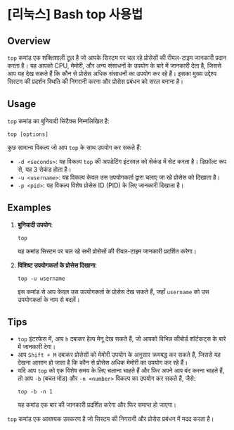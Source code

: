 # [리눅스] Bash top 사용법

## Overview
`top` कमांड एक शक्तिशाली टूल है जो आपके सिस्टम पर चल रहे प्रोसेसों की रीयल-टाइम जानकारी प्रदान करता है। यह आपको CPU, मेमोरी, और अन्य संसाधनों के उपयोग के बारे में जानकारी देता है, जिससे आप यह देख सकते हैं कि कौन से प्रोसेस अधिक संसाधनों का उपयोग कर रहे हैं। इसका मुख्य उद्देश्य सिस्टम की प्रदर्शन स्थिति की निगरानी करना और प्रोसेस प्रबंधन को सरल बनाना है।

## Usage
`top` कमांड का बुनियादी सिंटैक्स निम्नलिखित है:

```
top [options]
```

कुछ सामान्य विकल्प जो आप `top` के साथ उपयोग कर सकते हैं:

- `-d <seconds>`: यह विकल्प `top` की अपडेटिंग इंटरवल को सेकंड में सेट करता है। डिफ़ॉल्ट रूप से, यह 3 सेकंड होता है।
- `-u <username>`: यह विकल्प केवल उस उपयोगकर्ता द्वारा चलाए जा रहे प्रोसेस को दिखाता है।
- `-p <pid>`: यह विकल्प विशेष प्रोसेस ID (PID) के लिए जानकारी दिखाता है।

## Examples
1. **बुनियादी उपयोग**:
   ```
   top
   ```
   यह कमांड सिस्टम पर चल रहे सभी प्रोसेसों की रीयल-टाइम जानकारी प्रदर्शित करेगा।

2. **विशिष्ट उपयोगकर्ता के प्रोसेस दिखाना**:
   ```
   top -u username
   ```
   इस कमांड से आप केवल उस उपयोगकर्ता के प्रोसेस देख सकते हैं, जहाँ `username` को उस उपयोगकर्ता के नाम से बदलें।

## Tips
- `top` इंटरफेस में, आप `h` दबाकर हेल्प मेनू देख सकते हैं, जो आपको विभिन्न कीबोर्ड शॉर्टकट्स के बारे में जानकारी देगा।
- आप `Shift + M` दबाकर प्रोसेसों को मेमोरी उपयोग के अनुसार क्रमबद्ध कर सकते हैं, जिससे यह देखना आसान हो जाता है कि कौन से प्रोसेस अधिक मेमोरी का उपयोग कर रहे हैं।
- यदि आप `top` को एक विशेष समय के लिए चलाना चाहते हैं और फिर अपने आप बंद करना चाहते हैं, तो आप `-b` (बचत मोड) और `-n <number>` विकल्प का उपयोग कर सकते हैं, जैसे:
  ```
  top -b -n 1
  ```
  यह कमांड एक बार की जानकारी प्रदर्शित करेगा और फिर समाप्त हो जाएगा। 

`top` कमांड एक आवश्यक उपकरण है जो सिस्टम की निगरानी और प्रोसेस प्रबंधन में मदद करता है।
